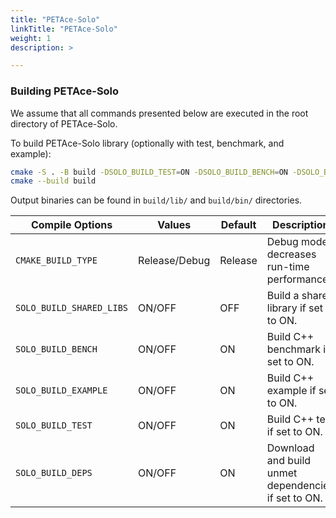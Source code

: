 ```yaml
---
title: "PETAce-Solo"
linkTitle: "PETAce-Solo"
weight: 1
description: >

---
```


### Building PETAce-Solo

We assume that all commands presented below are executed in the root directory of PETAce-Solo.

To build PETAce-Solo library (optionally with test, benchmark, and example):

```bash
cmake -S . -B build -DSOLO_BUILD_TEST=ON -DSOLO_BUILD_BENCH=ON -DSOLO_BUILD_EXAMPLE=ON
cmake --build build
```

Output binaries can be found in `build/lib/` and `build/bin/` directories.

| Compile Options          | Values        | Default | Description                                         |
|--------------------------|---------------|---------|-----------------------------------------------------|
| `CMAKE_BUILD_TYPE`       | Release/Debug | Release | Debug mode decreases run-time performance.          |
| `SOLO_BUILD_SHARED_LIBS` | ON/OFF        | OFF     | Build a shared library if set to ON.                |
| `SOLO_BUILD_BENCH`       | ON/OFF        | ON      | Build C++ benchmark if set to ON.                   |
| `SOLO_BUILD_EXAMPLE`     | ON/OFF        | ON      | Build C++ example if set to ON.                     |
| `SOLO_BUILD_TEST`        | ON/OFF        | ON      | Build C++ test if set to ON.                        |
| `SOLO_BUILD_DEPS`        | ON/OFF        | ON      | Download and build unmet dependencies if set to ON. |